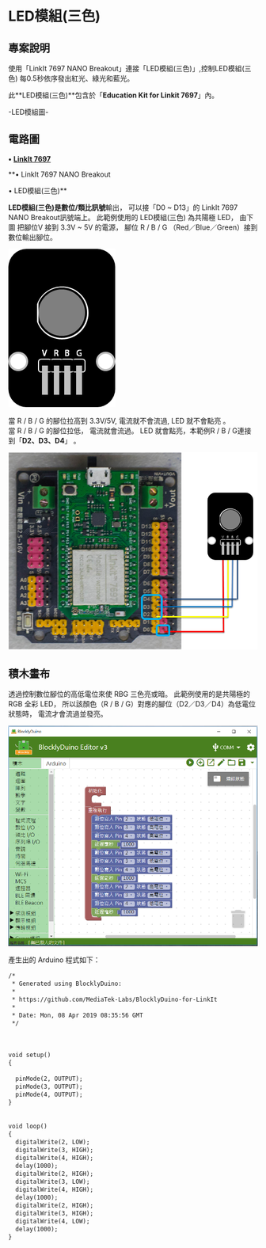 # LED模組\(三色\)

## 專案說明

使用「LinkIt 7697 NANO Breakout」連接「LED模組\(三色\)」,控制LED模組\(三色\) 每0.5秒依序發出紅光、綠光和藍光。
  
此**LED模組\(三色\)**包含於「**Education Kit for Linkit 7697**」內。
  
-LED模組圖-

## 電路圖

**•**	[**LinkIt 7697**](https://www.robotkingdom.com.tw/product/linkit-7697/)
  
**•	LinkIt 7697 NANO Breakout
  
•	LED模組\(三色\)**

**LED模組\(三色\)**是**數位/類比訊號**輸出， 可以接「D0 ~ D13」的 LinkIt 7697 NANO Breakout訊號端上。 此範例使用的 LED模組\(三色\) 為共陽極 LED， 由下圖 把腳位V 接到 3.3V ~ 5V 的電源， 腳位 R / B / G （Red／Blue／Green）接到數位輸出腳位。

![](../.gitbook/assets/linkit7697_rgbled_01%20%281%29.png)

當 R / B / G 的腳位拉高到 3.3V/5V, 電流就不會流過, LED 就不會點亮
。  
當 R / B / G 的腳位拉低， 電流就會流過。 LED 就會點亮，本範例R / B / G連接到「**D2、D3、D4**」
。

![](../.gitbook/assets/linkit7697_rgbled_02.png)

## 積木畫布

透過控制數位腳位的高低電位來使 RBG 三色亮或暗。 此範例使用的是共陽極的 RGB 全彩 LED， 所以該顏色（R / B / G）對應的腳位（D2／D3／D4）為低電位狀態時， 電流才會流過並發亮。

![](../.gitbook/assets/linkit7697_rgbled_03.png)

產生出的 Arduino 程式如下：

```text
/*
 * Generated using BlocklyDuino:
 *
 * https://github.com/MediaTek-Labs/BlocklyDuino-for-LinkIt
 *
 * Date: Mon, 08 Apr 2019 08:35:56 GMT
 */



void setup()
{

  pinMode(2, OUTPUT);
  pinMode(3, OUTPUT);
  pinMode(4, OUTPUT);
}


void loop()
{
  digitalWrite(2, LOW);
  digitalWrite(3, HIGH);
  digitalWrite(4, HIGH);
  delay(1000);
  digitalWrite(2, HIGH);
  digitalWrite(3, LOW);
  digitalWrite(4, HIGH);
  delay(1000);
  digitalWrite(2, HIGH);
  digitalWrite(3, HIGH);
  digitalWrite(4, LOW);
  delay(1000);
}

```

